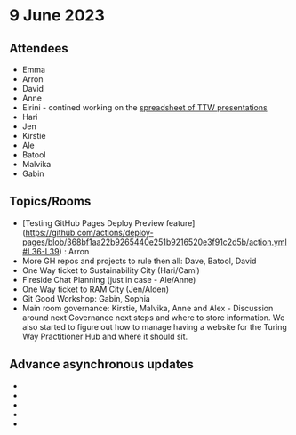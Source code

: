 # 9 June 2023

## Attendees
 
* Emma
* Arron
* David
* Anne
* Eirini - contined working on the [spreadsheet of TTW presentations](https://github.com/orgs/alan-turing-institute/projects/32/views/1?pane=issue&itemId=10867622)
* Hari
* Jen
* Kirstie
* Ale
* Batool
* Malvika
* Gabin

## Topics/Rooms

* [Testing GitHub Pages Deploy Preview feature] (https://github.com/actions/deploy-pages/blob/368bf1aa22b9265440e251b9216520e3f91c2d5b/action.yml#L36-L39) : Arron
* More GH repos and projects to rule then all: Dave, Batool, David
* One Way ticket to Sustainability City (Hari/Cami)
* Fireside Chat Planning (just in case - Ale/Anne)
* One Way ticket to RAM City (Jen/Alden) 
* Git Good Workshop: Gabin, Sophia
* Main room governance: Kirstie, Malvika, Anne and Alex - Discussion around next Governance next steps and where to store information. We also started to figure out how to manage having a website for the Turing Way Practitioner Hub and where it should sit.

## Advance asynchronous updates

* 
* 
* 
* 
* 